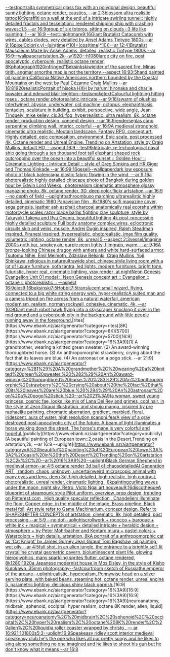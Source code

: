 [--test](https://www.ebank.nz/aiartgenerator?category=--test)[portrait](https://www.ebank.nz/aiartgenerator?category=portrait)[a symmetrical glass fox with an polygonal design, beautiful sunny lighting, octane render, caustics, --ar 2:3](https://www.ebank.nz/aiartgenerator?category=a%20symmetrical%20glass%20fox%20with%20an%20polygonal%20design%2C%20beautiful%20sunny%20lighting%2C%20octane%20render%2C%20caustics%2C%20--ar%202%3A3)[blossom ultra realistic tattoo](https://www.ebank.nz/aiartgenerator?category=blossom%20ultra%20realistic%20tattoo)[16:9](https://www.ebank.nz/aiartgenerator?category=16%3A9)[graffiti on a wall at the end of a intricate swirling tunnel:: highly detailed fractals and tesselation:: rendered shipping ship with crashing waves::1.5 --ar 16:9](https://www.ebank.nz/aiartgenerator?category=graffiti%20on%20a%20wall%20at%20the%20end%20of%20a%20intricate%20swirling%20tunnel%3A%3A%20highly%20detailed%20fractals%20and%20tesselation%3A%3A%20rendered%20shipping%20ship%20with%20crashing%20waves%3A%3A1.5%20--ar%2016%3A9)[group of six totoros, sitting on clouds ::3 life like painting::1 --ar 16:9 --test](https://www.ebank.nz/aiartgenerator?category=group%20of%20six%20totoros%2C%20sitting%20on%20clouds%20%3A%3A3%20life%20like%20painting%3A%3A1%20--ar%2016%3A9%20--test)[::nightmare](https://www.ebank.nz/aiartgenerator?category=%3A%3Anightmare)[9:16](https://www.ebank.nz/aiartgenerator?category=9%3A16)[Giant Brutalist Catacomb with wires, cables diodes, very detailed by Ansel Adams Tintype 1800s --ar  9:16](https://www.ebank.nz/aiartgenerator?category=Giant%20Brutalist%20Catacomb%20with%20wires%2C%20cables%20diodes%2C%20very%20detailed%20by%20Ansel%20Adams%20Tintype%201800s%20--ar%20%209%3A16)[pixelColor(x,y)=(sin(time)*10)+(cos(time)*10))—ar 12:41](https://www.ebank.nz/aiartgenerator?category=pixelColor%28x%2Cy%29%3D%28sin%28time%29%2A10%29%2B%28cos%28time%29%2A10%29%29%E2%80%94ar%2012%3A41)[Brutalist Mausoleum Maze by Ansel Adams, detailed, realistic Tintype 1800s --ar 16:9](https://www.ebank.nz/aiartgenerator?category=Brutalist%20Mausoleum%20Maze%20by%20Ansel%20Adams%2C%20detailed%2C%20realistic%20Tintype%201800s%20--ar%2016%3A9)[--wallpaper](https://www.ebank.nz/aiartgenerator?category=--wallpaper)[artstation,2k--w1920--h1080](https://www.ebank.nz/aiartgenerator?category=artstation%2C2k--w1920--h1080)[large city on fire, post apocalyptic, cyberpunk, realistic octane render, 8K](https://www.ebank.nz/aiartgenerator?category=large%20city%20on%20fire%2C%20post%20apocalyptic%2C%20cyberpunk%2C%20realistic%20octane%20render%2C%208K)[photograph](https://www.ebank.nz/aiartgenerator?category=photograph)[1920](https://www.ebank.nz/aiartgenerator?category=1920)[infringed"](https://www.ebank.nz/aiartgenerator?category=infringed%22)[Beksinkski](https://www.ebank.nz/aiartgenerator?category=Beksinkski)[wielder of the sacred fire, Minas tirith, angmar arnor](https://www.ebank.nz/aiartgenerator?category=wielder%20of%20the%20sacred%20fire%2C%20Minas%20tirith%2C%20angmar%20arnor)[the map is not the territory --aspect 16:9](https://www.ebank.nz/aiartgenerator?category=the%20map%20is%20not%20the%20territory%20--aspect%2016%3A9)[3:5](https://www.ebank.nz/aiartgenerator?category=3%3A5)[hand painted oil painting California Native Americans northern bounded by the Coastal Mountains on the west by Paul Cézanne Craig Mullins --ar 16:8](https://www.ebank.nz/aiartgenerator?category=hand%20painted%20oil%20painting%20California%20Native%20Americans%20northern%20bounded%20by%20the%20Coastal%20Mountains%20on%20the%20west%20by%20Paul%20C%C3%A9zanne%20Craig%20Mullins%20--ar%2016%3A8)[1920](https://www.ebank.nz/aiartgenerator?category=1920)[realistic](https://www.ebank.nz/aiartgenerator?category=realistic)[Portrait of hisoka HXH by harumi hironaka and charlie bowater and edmund blair leighton](https://www.ebank.nz/aiartgenerator?category=Portrait%20of%20hisoka%20HXH%20by%20harumi%20hironaka%20and%20charlie%20bowater%20and%20edmund%20blair%20leighton)[--test](https://www.ebank.nz/aiartgenerator?category=--test)[smoke](https://www.ebank.nz/aiartgenerator?category=smoke)[text](https://www.ebank.nz/aiartgenerator?category=text)[Colourful lightning hitting roses , octane render,photorealistic,intricate --ar 9:16](https://www.ebank.nz/aiartgenerator?category=Colourful%20lightning%20hitting%20roses%20%2C%20octane%20render%2Cphotorealistic%2Cintricate%20--ar%209%3A16)[/swarm of plushies intertwined, abysse, underwater, old machine, octopus, elephanthiasis, tentacles, sculpture in building, exhibit, perspective, wide angle, Jean Tinguely, mike kelley, clo3d, fog, hyperrealistic, ultra realism, 8k, octane render, production design, concept design, --ar 16:9](https://www.ebank.nz/aiartgenerator?category=/swarm%20of%20plushies%20intertwined%2C%20abysse%2C%20underwater%2C%20old%20machine%2C%20octopus%2C%20elephanthiasis%2C%20tentacles%2C%20sculpture%20in%20building%2C%20exhibit%2C%20perspective%2C%20wide%20angle%2C%20Jean%20Tinguely%2C%20mike%20kelley%2C%20clo3d%2C%20fog%2C%20hyperrealistic%2C%20ultra%20realism%2C%208k%2C%20octane%20render%2C%20production%20design%2C%20concept%20design%2C%20--ar%2016%3A9)[render](https://www.ebank.nz/aiartgenerator?category=render)[seglas cano serpentine climbing wall, interior, colorful --ar 16:9](https://www.ebank.nz/aiartgenerator?category=seglas%20cano%20serpentine%20climbing%20wall%2C%20interior%2C%20colorful%20--ar%2016%3A9)[A medieval stronghold, cinematic ultra realistic. Moutain landscape. Fantasy RPG, concept art. Highly detailed, epic composition, environment. Epic scale, post processed 4k, Octane render and Unreal Engine. Trending on Artstation, style by Craig Mullins, default HD, --aspect 16:9 --test](https://www.ebank.nz/aiartgenerator?category=A%20medieval%20stronghold%2C%20cinematic%20ultra%20realistic.%20Moutain%20landscape.%20Fantasy%20RPG%2C%20concept%20art.%20Highly%20detailed%2C%20epic%20composition%2C%20environment.%20Epic%20scale%2C%20post%20processed%204k%2C%20Octane%20render%20and%20Unreal%20Engine.%20Trending%20on%20Artstation%2C%20style%20by%20Craig%20Mullins%2C%20default%20HD%2C%20--aspect%2016%3A9%20--test)[95](https://www.ebank.nz/aiartgenerator?category=95)[Intricate, re technological naval ship going through a ten thousand foot tall elephant shaped rock outcropping over the ocean into a beautiful sunset :: Golden Hour :: Cinematic Lighting :: Intricate Detail :: style of Greg Simkins and HR Giger and Thomas Kinkade --ar 16:9](https://www.ebank.nz/aiartgenerator?category=Intricate%2C%20re%20technological%20naval%20ship%20going%20through%20a%20ten%20thousand%20foot%20tall%20elephant%20shaped%20rock%20outcropping%20over%20the%20ocean%20into%20a%20beautiful%20sunset%20%3A%3A%20Golden%20Hour%20%3A%3A%20Cinematic%20Lighting%20%3A%3A%20Intricate%20Detail%20%3A%3A%20style%20of%20Greg%20Simkins%20and%20HR%20Giger%20and%20Thomas%20Kinkade%20--ar%2016%3A9)[9:16](https://www.ebank.nz/aiartgenerator?category=9%3A16)[gesell](https://www.ebank.nz/aiartgenerator?category=gesell)[--wallpaper](https://www.ebank.nz/aiartgenerator?category=--wallpaper)[dark low exposure photo of black balenciaga plastic fabric flowing in the wind, —ar 9:16](https://www.ebank.nz/aiartgenerator?category=dark%20low%20exposure%20photo%20of%20black%20balenciaga%20plastic%20fabric%20flowing%20in%20the%20wind%2C%20%E2%80%94ar%209%3A16)[a photorealistic highly detailed citiscape photo of Bangkok during golden hour by Edwin Lord Weeks , photorealism,cinematic atmosphere,glossy magazine photo, 8k, octane render, 3D, deep color,flickr,artstation --ar 16:9 --no depth of field --uplight](https://www.ebank.nz/aiartgenerator?category=a%20photorealistic%20highly%20detailed%20citiscape%20photo%20of%20Bangkok%20during%20golden%20hour%20by%20Edwin%20Lord%20Weeks%20%2C%20photorealism%2Ccinematic%20atmosphere%2Cglossy%20magazine%20photo%2C%208k%2C%20octane%20render%2C%203D%2C%20deep%20color%2Cflickr%2Cartstation%20--ar%2016%3A9%20--no%20depth%20of%20field%20--uplight)[bathroom](https://www.ebank.nz/aiartgenerator?category=bathroom)[buso marching ultrarealistic highly detailed, cinematic 1980  Panavision film , 8k](https://www.ebank.nz/aiartgenerator?category=buso%20marching%20ultrarealistic%20highly%20detailed%2C%20cinematic%201980%20%20Panavision%20film%20%2C%208k)[1980's scifi magazine cover, sega genesis, leather ash asphalt charcoal anatomically real ecorshe within motorcycle scales razor blade barbs fighting clay sculpture, style by Takayuki Takeya and Ryu Oyama, beautiful lighting 4k post-processing highly detailed sculpture Full body anatomy complex,wires, ecloctronic circuits skin and veins, muscle, Andrej Dugin inspired, Ralph Steadman inspired, Piranesi inspired, hyperrealistic, photorealistic, imax film quality, volumetric lighting, octane render, 8k, unreal 5 --aspect 2:3](https://www.ebank.nz/aiartgenerator?category=1980%27s%20scifi%20magazine%20cover%2C%20sega%20genesis%2C%20leather%20ash%20asphalt%20charcoal%20anatomically%20real%20ecorshe%20within%20motorcycle%20scales%20razor%20blade%20barbs%20fighting%20clay%20sculpture%2C%20style%20by%20Takayuki%20Takeya%20and%20Ryu%20Oyama%2C%20beautiful%20lighting%204k%20post-processing%20highly%20detailed%20sculpture%20Full%20body%20anatomy%20complex%2Cwires%2C%20ecloctronic%20circuits%20skin%20and%20veins%2C%20muscle%2C%20Andrej%20Dugin%20inspired%2C%20Ralph%20Steadman%20inspired%2C%20Piranesi%20inspired%2C%20hyperrealistic%2C%20photorealistic%2C%20imax%20film%20quality%2C%20volumetric%20lighting%2C%20octane%20render%2C%208k%2C%20unreal%205%20--aspect%202%3A3)[vessel](https://www.ebank.nz/aiartgenerator?category=vessel)[/imagine 2000s goth bar, smokey air, purple neon lights, filmgrain, warm, --ar 9:16](https://www.ebank.nz/aiartgenerator?category=/imagine%202000s%20goth%20bar%2C%20smokey%20air%2C%20purple%20neon%20lights%2C%20filmgrain%2C%20warm%2C%20--ar%209%3A16)[A bronze-looking Chinese dragon with antlers and white hard-surfaced armor, Tsutomu Nihei, Emil Melmoth, Zdzislaw Belsinki, Craig Mullins, Yoji Shinkawa, religious in nature](https://www.ebank.nz/aiartgenerator?category=A%20bronze-looking%20Chinese%20dragon%20with%20antlers%20and%20white%20hard-surfaced%20armor%2C%20Tsutomu%20Nihei%2C%20Emil%20Melmoth%2C%20Zdzislaw%20Belsinki%2C%20Craig%20Mullins%2C%20Yoji%20Shinkawa%2C%20religious%20in%20nature)[ultrawide shot, chinese style living room with a lot of luxury furniture, sofa tantra, led lights, modern furnitures, bright tone, futuristic, hyper real, cinematic lighting, vray render ,at night](https://www.ebank.nz/aiartgenerator?category=ultrawide%20shot%2C%20chinese%20style%20living%20room%20with%20a%20lot%20of%20luxury%20furniture%2C%20sofa%20tantra%2C%20led%20lights%2C%20modern%20furnitures%2C%20bright%20tone%2C%20futuristic%2C%20hyper%20real%2C%20cinematic%20lighting%2C%20vray%20render%20%2Cat%20night)[Neon Genesis Evangelion Unit 01 model :: Neon Genesis concept art :: Evangelion :: octane :: photorealistic :: —aspect 16:9](https://www.ebank.nz/aiartgenerator?category=Neon%20Genesis%20Evangelion%20Unit%2001%20model%20%3A%3A%20Neon%20Genesis%20concept%20art%20%3A%3A%20Evangelion%20%3A%3A%20octane%20%3A%3A%20photorealistic%20%3A%3A%20%E2%80%94aspect%2016%3A9)[dies](https://www.ebank.nz/aiartgenerator?category=dies)[9:16](https://www.ebank.nz/aiartgenerator?category=9%3A16)[beksinski](https://www.ebank.nz/aiartgenerator?category=beksinski)[7:5](https://www.ebank.nz/aiartgenerator?category=7%3A5)[Hobbit](https://www.ebank.nz/aiartgenerator?category=Hobbit)[7:5](https://www.ebank.nz/aiartgenerator?category=7%3A5)[translucent small wizard, flying, connected to a big white string energy web,  hyper-realistic](https://www.ebank.nz/aiartgenerator?category=translucent%20small%20wizard%2C%20flying%2C%20connected%20to%20a%20big%20white%20string%20energy%20web%2C%20%20hyper-realistic)[A suited man and a camera tripod on fire across from a natural waterfall, american modernism, realism, norman rockwell, cohesive, cinematic, 4k, --ar 16:9](https://www.ebank.nz/aiartgenerator?category=A%20suited%20man%20and%20a%20camera%20tripod%20on%20fire%20across%20from%20a%20natural%20waterfall%2C%20american%20modernism%2C%20realism%2C%20norman%20rockwell%2C%20cohesive%2C%20cinematic%2C%204k%2C%20--ar%2016%3A9)[Giant mech robot hawk flying into a skyscraper knocking it over in the mid ground and a cyberpunk city in the background with little people running away in the foreground.](https://www.ebank.nz/aiartgenerator?category=Giant%20mech%20robot%20hawk%20flying%20into%20a%20skyscraper%20knocking%20it%20over%20in%20the%20mid%20ground%20and%20a%20cyberpunk%20city%20in%20the%20background%20with%20little%20people%20running%20away%20in%20the%20foreground.)[rites](https://www.ebank.nz/aiartgenerator?category=rites)[8K](https://www.ebank.nz/aiartgenerator?category=8K)[5700](https://www.ebank.nz/aiartgenerator?category=5700)[16:9](https://www.ebank.nz/aiartgenerator?category=16%3A9)[(1) A grandmother, wearing a knitted green sweater. (2) An award-winning thoroughbred horse. (3) An anthropomorphic strawberry, crying about the fact that its leaves are blue. (4) An astronaut on a pogo stick. --ar 21:9](https://www.ebank.nz/aiartgenerator?category=%281%29%20A%20grandmother%2C%20wearing%20a%20knitted%20green%20sweater.%20%282%29%20An%20award-winning%20thoroughbred%20horse.%20%283%29%20An%20anthropomorphic%20strawberry%2C%20crying%20about%20the%20fact%20that%20its%20leaves%20are%20blue.%20%284%29%20An%20astronaut%20on%20a%20pogo%20stick.%20--ar%2021%3A9)[a woman, sweet young princess, cosmic fae, looks like mix of Lana Del Rey and grimes, cool hair, in the style of Jean Giraud illustration, and shoujo manga, inspired by pre raphaelite painting, chromatic aberration, gradient, marbled, floral, iridescent, aura of water, high resolution scan](https://www.ebank.nz/aiartgenerator?category=a%20woman%2C%20sweet%20young%20princess%2C%20cosmic%20fae%2C%20looks%20like%20mix%20of%20Lana%20Del%20Rey%20and%20grimes%2C%20cool%20hair%2C%20in%20the%20style%20of%20Jean%20Giraud%20illustration%2C%20and%20shoujo%20manga%2C%20inspired%20by%20pre%20raphaelite%20painting%2C%20chromatic%20aberration%2C%20gradient%2C%20marbled%2C%20floral%2C%20iridescent%2C%20aura%20of%20water%2C%20high%20resolution%20scan)[oni,fear](https://www.ebank.nz/aiartgenerator?category=oni%2Cfear)[A view of a gray destroyed post-apocalyptic city of the future. A beam of light illuminates a horse walking down the street. The horse's mane is very colorful and hopeful.](https://www.ebank.nz/aiartgenerator?category=A%20view%20of%20a%20gray%20destroyed%20post-apocalyptic%20city%20of%20the%20future.%20A%20beam%20of%20light%20illuminates%20a%20horse%20walking%20down%20the%20street.%20The%20horse%27s%20mane%20is%20very%20colorful%20and%20hopeful.)[publicly](https://www.ebank.nz/aiartgenerator?category=publicly)[A beautiful painting of European town::2,oasis in the Desert,Trending on artstation,2k, --ar 16:9 --uplight](https://www.ebank.nz/aiartgenerator?category=A%20beautiful%20painting%20of%20European%20town%3A%3A2%2Coasis%20in%20the%20Desert%2CTrending%20on%20artstation%2C2k%2C%20--ar%2016%3A9%20--uplight)[Black German Shepherd in medieval armor](https://www.ebank.nz/aiartgenerator?category=Black%20German%20Shepherd%20in%20medieval%20armor)[--ar 4:5 octane render 3d ball of chaos](https://www.ebank.nz/aiartgenerator?category=--ar%204%3A5%20octane%20render%203d%20ball%20of%20chaos)[detailed](https://www.ebank.nz/aiartgenerator?category=detailed)[AI Generation ART , random, chaos, unknown, uncertain](https://www.ebank.nz/aiartgenerator?category=AI%20Generation%20ART%20%2C%20random%2C%20chaos%2C%20unknown%2C%20uncertain)[weird microscopic animal with many eyes and legs, deep 3d, high detailed, high realistic, high contrast, photorealistic, unreal render, cinematic lighting , 8k](https://www.ebank.nz/aiartgenerator?category=weird%20microscopic%20animal%20with%20many%20eyes%20and%20legs%2C%20deep%203d%2C%20high%20detailed%2C%20high%20realistic%2C%20high%20contrast%2C%20photorealistic%2C%20unreal%20render%2C%20cinematic%20lighting%20%2C%208k)[painting](https://www.ebank.nz/aiartgenerator?category=painting)[curling waves under the moon, night sky, Retro, Victo Ngai art nouveau](https://www.ebank.nz/aiartgenerator?category=curling%20waves%20under%20the%20moon%2C%20night%20sky%2C%20Retro%2C%20Victo%20Ngai%20art%20nouveau)[9:16](https://www.ebank.nz/aiartgenerator?category=9%3A16)[discotheque](https://www.ebank.nz/aiartgenerator?category=discotheque)[A blueprint of steampunk style Pilot uniform,  overview, prop design,  trending on Pinterest.com  , High quality specular reflection ,  Chandeliers illuminate the floor, Copper  edge, in the middle of the image, Brass pipeline,  Black metal foil,  Art style refer to Game Machinarium.  concept design, Refer to SHAPESHIFTER CONCEPTS  of artstation, cinematic,  8k, high detailed,  post processing    --ar 5:9   --no dof](https://www.ebank.nz/aiartgenerator?category=A%20blueprint%20of%20steampunk%20style%20Pilot%20uniform%2C%20%20overview%2C%20prop%20design%2C%20%20trending%20on%20Pinterest.com%20%20%2C%20High%20quality%20specular%20reflection%20%2C%20%20Chandeliers%20illuminate%20the%20floor%2C%20Copper%20%20edge%2C%20in%20the%20middle%20of%20the%20image%2C%20Brass%20pipeline%2C%20%20Black%20metal%20foil%2C%20%20Art%20style%20refer%20to%20Game%20Machinarium.%20%20concept%20design%2C%20Refer%20to%20SHAPESHIFTER%20CONCEPTS%20%20of%20artstation%2C%20cinematic%2C%20%208k%2C%20high%20detailed%2C%20%20post%20processing%20%20%20%20--ar%205%3A9%20%20%20--no%20dof)[--uplight](https://www.ebank.nz/aiartgenerator?category=--uplight)[scrollwork + rococco + baroque + white ink + magical + symmetrical + detailed intricate + heraldic design + atmosphere + by Peter Mohrbacher and Kentaro miura + pastel colors + Watercolors + high details, artstation, 8k](https://www.ebank.nz/aiartgenerator?category=scrollwork%20%2B%20rococco%20%2B%20baroque%20%2B%20white%20ink%20%2B%20magical%20%2B%20symmetrical%20%2B%20detailed%20intricate%20%2B%20heraldic%20design%20%2B%20atmosphere%20%2B%20by%20Peter%20Mohrbacher%20and%20Kentaro%20miura%20%2B%20pastel%20colors%20%2B%20Watercolors%20%2B%20high%20details%2C%20artstation%2C%208k)[A portrait of  a anthropomorphic cat as 'Cat Knight' by James Gurney Jean Giraud Tom Bagshaw, oil painting, wet oily --ar 4:5](https://www.ebank.nz/aiartgenerator?category=A%20portrait%20of%20%20a%20anthropomorphic%20cat%20as%20%27Cat%20Knight%27%20by%20James%20Gurney%20Jean%20Giraud%20Tom%20Bagshaw%2C%20oil%20painting%2C%20wet%20oily%20--ar%204%3A5)[full shot, in an alien jungle, the entrance to a brightly self-lit crystalline crystal geometric cavern, bioluminescent plant life, glowing hieroglyphics, many sparkling sprites flutter, octane rendered, 8k](https://www.ebank.nz/aiartgenerator?category=full%20shot%2C%20in%20an%20alien%20jungle%2C%20the%20entrance%20to%20a%20brightly%20self-lit%20crystalline%20crystal%20geometric%20cavern%2C%20bioluminescent%20plant%20life%2C%20glowing%20hieroglyphics%2C%20many%20sparkling%20sprites%20flutter%2C%20octane%20rendered%2C%208k)[1280:1920](https://www.ebank.nz/aiartgenerator?category=1280%3A1920)[a Japanese modernist house in Mos Eisley, in the style of Kisho Kurokawa, 35mm photography](https://www.ebank.nz/aiartgenerator?category=a%20Japanese%20modernist%20house%20in%20Mos%20Eisley%2C%20in%20the%20style%20of%20Kisho%20Kurokawa%2C%2035mm%20photography)[--fast](https://www.ebank.nz/aiartgenerator?category=--fast)[courtroom sketch of Russia](https://www.ebank.nz/aiartgenerator?category=courtroom%20sketch%20of%20Russia)[the emperor of the arcane](https://www.ebank.nz/aiartgenerator?category=the%20emperor%20of%20the%20arcane)[--uplight](https://www.ebank.nz/aiartgenerator?category=--uplight)[realistic, hyperealism, Pennywise head on a silver serving plate, with baked beans, steaming hot, octane render, unreal engine 5, parametric lighting, delicious shiny black garnish.](https://www.ebank.nz/aiartgenerator?category=realistic%2C%20hyperealism%2C%20Pennywise%20head%20on%20a%20silver%20serving%20plate%2C%20with%20baked%20beans%2C%20steaming%20hot%2C%20octane%20render%2C%20unreal%20engine%205%2C%20parametric%20lighting%2C%20delicious%20shiny%20black%20garnish.)[16:9](https://www.ebank.nz/aiartgenerator?category=16%3A9)[16:9](https://www.ebank.nz/aiartgenerator?category=16%3A9)[16:9](https://www.ebank.nz/aiartgenerator?category=16%3A9)[neuroanatomy, midbrain, sphenoid, occipital, hyper realism, octane 8K render, alien, liquid](https://www.ebank.nz/aiartgenerator?category=neuroanatomy%2C%20midbrain%2C%20sphenoid%2C%20occipital%2C%20hyper%20realism%2C%20octane%208K%20render%2C%20alien%2C%20liquid)[a roller coaster wrapped by christo , — ar 16:9](https://www.ebank.nz/aiartgenerator?category=a%20roller%20coaster%20wrapped%20by%20christo%20%2C%20%E2%80%94%20ar%2016%3A9)[21:10](https://www.ebank.nz/aiartgenerator?category=21%3A10)[1800s](https://www.ebank.nz/aiartgenerator?category=1800s)[5:3](https://www.ebank.nz/aiartgenerator?category=5%3A3)[--uplight](https://www.ebank.nz/aiartgenerator?category=--uplight)[16:9](https://www.ebank.nz/aiartgenerator?category=16%3A9)[Speakeasy ridley scott interior medieval speakeasy club he's the one who likes all our pretty songs and he likes to sing along something no one imagined and he likes to shoot his gun but he don't know what it means --ar 16:8](https://www.ebank.nz/aiartgenerator?category=Speakeasy%20ridley%20scott%20interior%20medieval%20speakeasy%20club%20he%27s%20the%20one%20who%20likes%20all%20our%20pretty%20songs%20and%20he%20likes%20to%20sing%20along%20something%20no%20one%20imagined%20and%20he%20likes%20to%20shoot%20his%20gun%20but%20he%20don%27t%20know%20what%20it%20means%20--ar%2016%3A8)